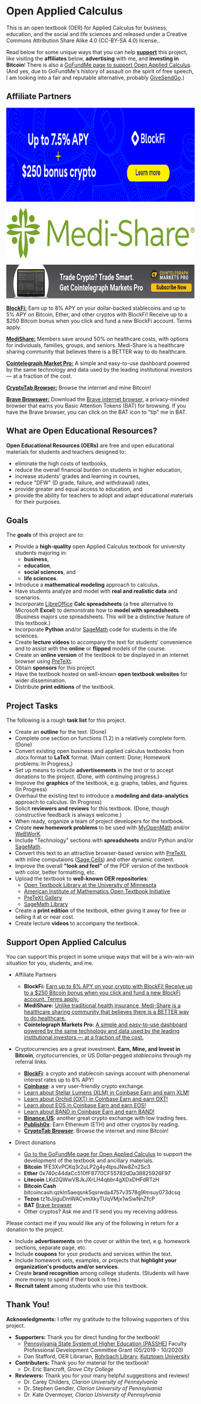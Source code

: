 # Open Applied Calculus
This is an open textbook (OER) for Applied Calculus for business, education, and the social and life sciences and released under a Creative Commons Attribution Share Alike 4.0 (CC-BY-SA 4.0) license..

Read below for some unique ways that you can help [**support**](#support) this project, like visiting the **affiliates** below, **advertising** with me, and **investing in Bitcoin**! There is also a <a href="https://www.gofundme.com/manage/oac-textbook">GoFundMe page to support Open Applied Calculus</a>. (And yes, due to GoFundMe's history of assault on the spirit of free speech, I am looking into a fair and reputable alternative, probably <a href="https://www.givesendgo.com/">GiveSendGo</a>.)

## Affiliate Partners
<!--
<a href="https://blockfi.mxuy67.net/c/2612759/889697/10568"><img src="https://raw.githubusercontent.com/elandqui/OpenAppliedCalculus/master/img/support/blockFi/blockfi-banner0.png" border="0" alt="BlockFi" width="970" height="250"/></a>
-->
<a href="https://blockfi.mxuy67.net/c/2612759/889697/10568"><img src="/img/support/blockFi/blockfi-banner3.png" border="0" alt="BlockFi" width="970" height="250"/></a>

<!--
[![BlockFi](https://raw.githubusercontent.com/elandqui/OpenAppliedCalculus/master/img/support/blockFi/blockfi-banner0.png "Earn up to 8.6\% APY on your dollar-backed stablecoins and up to 6\% APY on crypto with BlockFi! Receive up to a \$250 Bitcoin bonus when you click and fund a new BlockFi account. Terms apply.")](https://blockfi.mxuy67.net/c/2612759/889697/10568)
-->

<a href="https://bit.ly/3pP7ruB"><img src="/img/support/medishare/Medi-ShareLogo.webp" border="0" alt="MediShare" width="637" height="134"/></a>

<a href="https://marketspro.sjv.io/jWDPqZ"><img src = "/img/support/coinTelegraph/coinTelegraph.png" border="0" alt="Cointelegraph Market Pro" width="728" height="90"/></a>

**[BlockFi:](https://blockfi.mxuy67.net/c/2612759/889697/10568")** Earn up to 8\% APY on your dollar-backed stablecoins and up to 5\% APY on Bitcoin, Ether, and other cryptos with BlockFi! Receive up to a \$250 Bitcoin bonus when you click and fund a new BlockFi account. Terms apply.

**[MediShare:](https://bit.ly/3pP7ruB)** Members save around 50% on healthcare costs, with options for individuals, families, groups, and seniors. Medi-Share is a healthcare sharing community that believes there is a BETTER way to do healthcare.

**[Cointelegraph Market Pro:](https://marketspro.sjv.io/jWDPqZ)** A simple and easy-to-use dashboard powered by the same technology and data used by the leading institutional investors — at a fraction of the cost.

**[CryptoTab Browser:](https://cryptotabbrowser.com/16356908)** Browse the internet and mine Bitcoin!

**[Brave Browswer:](https://brave.com/ela242)** Download the <a href="https://brave.com/ela242">Brave internet browser</a>, a privacy-minded browser that earns you Basic Attention Tokens (BAT) for browsing. If you have the Brave browser, you can click on the BAT icon to "tip" me in BAT.

## What are Open Educational Resources?

**Open Educational Resources (OERs)** are free and open educational materials for students and teachers designed to:
 * eliminate the high costs of textbooks,
 * reduce the overall financial burden on students in higher education,
 * increase students' grades and learning in courses,
 * reduce "DFW" (D grade, failure, and withdrawal) rates,
 * provide greater and equal access to education, and
 * provide the ability for teachers to adopt and adapt educational materials for their purposes.

## Goals
The **goals** of this project are to:
 * Provide a **high-quality** open Applied Calculus textbook for university students majoring in:
   - **business**,
   - **education**,
   - **social sciences**, and
   - **life sciences**.
 * Introduce a **mathematical modeling** approach to calculus.
 * Have students analyze and model with **real and realistic data** and scenarios.
 * Incorporate <a href="https://www.libreoffice.org/">LibreOffice</a> **Calc spreadsheets** (a free alternative to Microsoft **Excel**) to demonstrate how to **model with spreadsheets**. (Business majors use spreadsheets. This will be a distinctive feature of this textbook.)
 * Incorporate **Python** and/or <a href="http://www.sagemath.org/">SageMath</a> code for students in the life sciences.
 * Create **lecture videos** to accompany the text for students' convenience and to assist with the **online** or **flipped** models of the course.
 * Create an **online version** of the textbook to be displayed in an internet browser using <a href="https://pretextbook.org/">PreTeXt</a>.
 * Obtain **sponsors** for this project.
 * Have the textbook hosted on well-known **open textbook websites** for wider dissemination.
 * Distribute **print editions** of the textbook.

## Project Tasks
The following is a rough **task list** for this project.
 * Create an **outline** for the text. (Done)
 * Complete one section on functions (1.2) in a relatively complete form. (Done)
 * Convert existing open business and applied calculus textbooks from .docx format to **LaTeX** format. (Main content: Done; Homework problems: In Progress,)
 * Set up means to include **advertisements** in the text or to accept donations to the project. (Done, with continuing progress.)
 * Improve the **graphics** of the textbook, e.g. graphs, tables, and figures. (In Progress)
 * Overhaul the existing text to introduce a **modeling and data-analytics** approach to calculus. (In Progress)
 * Solicit **reviewers and reviews** for this textbook. (Done, though constructive feedback is always welcome.)
 * When ready, organize a team of project developers for the textbook.
 * Create **new homework problems** to be used with <a href="https://www.myopenmath.com/">MyOpenMath</a> and/or <a href="http://webwork.maa.org/">WeBWorK</a>.
 * Include "Technology" sections with **spreadsheets** and/or Python and/or <a href="http://www.sagemath.org/">SageMath</a>.
 * Convert this text to an attractive browser-based version with <a href="https://pretextbook.org/">PreTeXt</a>, with inline computaions (<a href="https://sagecell.sagemath.org/">Sage Cells</a>) and other dynamic content.
 * Improve the overall **"look and feel"** of the PDF version of the textbook with color, better formatting, etc.
 * Upload the textbook to **well-known OER repositories**:
   - <a href="https://open.umn.edu/opentextbooks">Open Textbook Library at the University of Minnesota</a>
   - <a href="https://aimath.org/textbooks/approved-textbooks/">American Institute of Mathematics Open Textbook Initiative</a>
   - <a href="https://pretextbook.org/gallery.html">PreTeXt Gallery</a>
   - <a href="http://www.sagemath.org/library-publications.html#books">SageMath Library</a>
 * Create a **print edition** of the textbook, either giving it away for free or selling it at or near cost.
 * Create lecture **videos** to accompany the textbook.

## Support Open Applied Calculus <a name="support"></a>
You can support this project in some unique ways that will be a win-win-win situation for you, students, and me.

 * Affiliate Partners
    - **BlockFi:** <a href="https://blockfi.mxuy67.net/c/2612759/889697/10568">Earn up to 8\% APY on your crypto with BlockFi! Receive up to a \$250 Bitcoin bonus when you click and fund a new BlockFi account. Terms apply.</a>
    - **MediShare:** <a href = "https://bit.ly/3pP7ruB">Unlike traditional health insurance, Medi-Share is a healthcare sharing community that believes there is a BETTER way to do healthcare. </a>
    - **Cointelegraph Markets Pro:** <a href = "https://marketspro.sjv.io/jWDPqZ">A simple and easy-to-use dashboard powered by the same technology and data used by the leading institutional investors — at a fraction of the cost.</a>

 * Cryptocurrencies are a great investment. **Earn, Mine, and Invest in Bitcoin**, cryptocurrencies, or US Dollar-pegged *stablecoins* through my referral links.
   - <a href="https://blockfi.mxuy67.net/c/2612759/889697/10568">**BlockFi**</a>: a crypto and stablecoin savings account with phenomenal interest rates up to 8\% APY!
   - <a href="https://www.coinbase.com/join/landqu_e">**Coinbase**</a>: a very user-friendly crypto exchange.
   - <a href="https://coinbase.com/earn/xlm/invite/cq8rgxt4"> Learn about Stellar Lumens (XLM) in Coinbase Earn and earn XLM!</a>
   - <a href="https://coinbase.com/earn/oxt/invite/39h7v158"> Learn about Orchid (OXT) in Coinbase Earn and earn OXT!</a>
   - <a href="https://coinbase.com/earn/eos/invite/8b95vgnx"> Learn about EOS in Coinbase Earn and earn EOS!</a>
   - <a href="https://coinbase.com/earn/band/invite/2s49zc65"> Learn about BAND in Coinbase Earn and earn BAND!</a>
   - <a href="https://www.binance.us/?ref=35061022">**Binance.US**</a>: another great crypto exchange with low trading fees.
   - <a href="https://www.publish0x.com?a=Jxbo2qkAag">**Publish0x**</a>: Earn Ethereum (ETH) and other cryptos by reading.
   - <a href="https://cryptotabbrowser.com/16356908">**CryptoTab Browser**</a>: Browse the internet and mine Bitcoin!

 * Direct donations
   - <a href="https://www.gofundme.com/oac-textbook">Go to the GoFundMe page for Open Applied Calculus</a> to support the development of the textbook and ancillary materials.
   - **Bitcoin** 1FE3XvPCKq3r2uLP2g4y4tpsJNw8Zn2Sc3
   - **Ether** 0x740c44daCc510fF8770CF55782dDa38825926F97
   - **Litecoin** LKd2QWwVBJkJXrLH4qbbr4gXDxDHFdRTzH
   - **Bitcoin Cash** bitcoincash:qzkln5aeqsnk5qsrwda4757v3578g9lmsuy073dcsq
   - **Tezos** tz1bJjiguDmWACvmXkyTUqVMjx1wSwNnZfcP
   - **BAT** <a href="https://brave.com/ela242">Brave browser</a>
   - Other cryptos? Ask me and I'll send you my receiving address.

 Please contact me if you would like any of the following in return for a donation to the project.
  * Include **advertisements** on the cover or within the text, e.g. homework sections, separate page, etc.
  * Include **coupons** for your products and services within the text.
  * Include homework sets, examples, or projects that **highlight your organization's products and/or services**.
  * Create **brand recognition** among college students. (Students will have more money to spend if their book is free.)
  * **Recruit talent** among students who use this textbook.

 ## Thank You!
 **Acknowledgments:** I offer my gratitude to the following supporters of this project.
  * **Supporters:** Thank you for direct funding for the textbook!
    - <a href="http://www.passhe.edu">Pennsylvania State System of Higher Education (PASSHE)</a> Faculty Professional Development Committee Grant (05/2019 - 10/2020)
    - Dan Stafford, OER Librarian, <a href="https://library.kutztown.edu/">Rohrbach Library</a>, <a href="https://www.kutztown.edu/">Kutztown University</a>
  * **Contributers:** Thank you for material for the textbook!
    - Dr. Eric Bancroft, *Grove City College*
  * **Reviewers:** Thank you for your many helpful suggestions and reviews!
    - Dr. Carey Childers, *Clarion University of Pennsylvania*
    - Dr. Stephen Gendler, *Clarion University of Pennsylvania*
    - Dr. Kate Overmoyer, *Clarion University of Pennsylvania*
